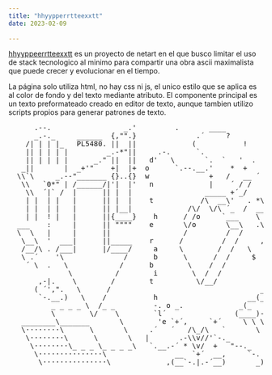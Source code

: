 ```yaml
---
title: "hhyypperrtteexxtt"
date: 2023-02-09
    
---
```

[hhyyppeerrtteexxtt](https://hhyyppeerrtteexxtt.art) es un proyecto de netart en el que busco limitar el uso de stack tecnologico al minimo para compartir una obra ascii maximalista que puede crecer y evolucionar en el tiempo.

La página solo utiliza html, no hay css ni js, el unico estilo que se aplica es al color de fondo y del texto mediante atributo.
El componente principal es un texto preformateado creado en editor de texto, aunque tambien utilizo scripts propios para generar patrones de texto.
 <pre>
      .--.                 _.'         .       ____               ___
      _.-._     ______  {,"".}              .´     ?            _/   \_ \
    /| | | |_   PL5480. ||  ||             (           !      _/      \_ \
    || | | | |         _.-*"||     .-.      `.              _/         \_ \
    || | | | |      _." ||  ||   d'   \       `.  `   '  .   \_.--.     \_ \
   _||       |  _+'"    +|  |+  o      `.--.__.'    *  +    '    _',_    \_ \
  \\`\     _.--"_______ {}..{}  w              +   /   __ ´    ?|_\  \_   \_ \
   \\   `0*" | /______/|'|  |'   n             |    ´ / /   o         \    \\\\
    \\  ´|` /  |      || |  |                 _____ +´_/      __\  !   \_.-´  .'
    | |  | |   |      || |  |    t           /\  __\'   . *\  \__\  #    `._.´ 
    | |  | |   |      || |__|             /\/  \/\ ´_  /  _____                
    | |  ! |   |      ||{____}    h      / /o     `___    \   (                
  ___    :     |      || """"    e       \/o       \__\   .\ ' `"-._           
  \  \   |     |      ||                 /         /  /     \       \          
   \__\  '  ___|      ||_____    r      /         /  /     , \_.--.__\         
   /__/\ . /___|      |/____/     a     \        /  /   \                      
   \ .´    '\              /      b      \      /  /     $         _____
    ´ \  .   \            /      b        \    /  /               /\  . \
              \          /        i        \  /  /               /..\____\
       ,-|.    \        /        t          \/__/                \' /. . /
      ( ´',".   \      /                                   ____   \/____/
       `-.__.)   \    /           h                     __(__  )__ 
          _ _ _ _ \  /_ _         -. o _.             _(_         )
          \        \/    \        `l´                (____)-----*´      │■▒▒■│                                           
   ________\_______       \        'e `+´,     `+´     \ \ \ \ \ \      └────┘                                     
   \········\      \       \     .´   ´   /\_/\   `       \   \   \    x      o
    \········\      \       \   |       .-\\v//'`-._                  o o    x x
     \········\_ _ _ \_ _ _ _\   `.__.-´ * \v/  +   "--._            o   o  x   x
      \···············\                __  `+´  __,     `-.          o   o  x   x
       \···············\             ,(__`-.|.-´__)       _)          o o    x x
    </pre>
